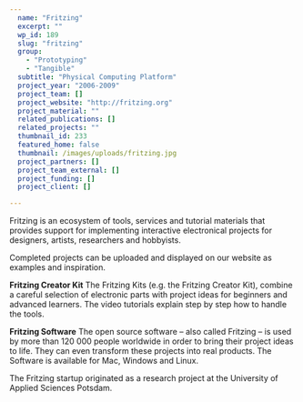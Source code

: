 ```yaml
---
  name: "Fritzing"
  excerpt: ""
  wp_id: 189
  slug: "fritzing"
  group: 
    - "Prototyping"
    - "Tangible"
  subtitle: "Physical Computing Platform"
  project_year: "2006-2009"
  project_team: []
  project_website: "http://fritzing.org"
  project_material: ""
  related_publications: []
  related_projects: ""
  thumbnail_id: 233
  featured_home: false
  thumbnail: /images/uploads/fritzing.jpg
  project_partners: []
  project_team_external: []
  project_funding: []
  project_client: []

---
```

Fritzing is an ecosystem of tools, services and tutorial materials that provides support for implementing interactive electronical projects for designers, artists, researchers and hobbyists.

Completed projects can be uploaded and displayed on our website as examples and inspiration.

<strong>Fritzing Creator Kit</strong>
The Fritzing Kits (e.g. the Fritzing Creator Kit), combine a careful selection of electronic parts with project ideas for beginners and advanced learners. The video tutorials explain step by step how to handle the tools.

<strong>Fritzing Software</strong>
The open source software – also called Fritzing – is used by more than 120 000 people worldwide in order to bring their project ideas to life. They can even transform these projects into real products. The Software is available for Mac, Windows and Linux.

The Fritzing startup originated as a research project at the University of Applied Sciences Potsdam.
